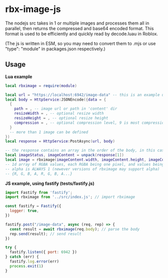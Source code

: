 # rbx-image-js

The nodejs src takes in 1 or multiple images and processes them all in parallel, then returns the compressed and base64 encoded format.
This format is used to be efficiently and quickly read by decode.luau in Roblox.

(The js is written in ESM, so you may need to convert them to .mjs or use "type": "module" in packages.json respectively.)

## Usage

**Lua example**
```lua
local rbximage = require(module)

local url = "https://localhost:6942/image-data" -- this is an example url from the js below
local body = HttpService:JSONEncode({data = {
  {
    path = , -- image url or path in 'content' dir
    resizeWidth = , -- optional resize width
    resizeHeight = , -- optional resize height
    compression = , -- optional compression level, 9 is most compression, 1 is none, 9 is fine for most things (unless you have a really high quality image, you may want to lower the compression level)
  }
  -- more than 1 image can be defined
})
local response = HttpService:PostAsync(url, body)

-- the response contains an array in the order of the body, in this case, we will access the first index since that's what we have supplied in body
local imageStatus, imageContent = unpack(response[1])
local image = rbximage(imageContent.width, imageContent.height, imageContent.data)
-- 1d array of RGBA values, each RGBA being one pixel, and values being from 0 - 1
-- alpha is ALWAYS 1 (newever versions of rbximage may support alpha)
-- {R, G, B, A, R, G, B, A...}
```

**JS example, using fastify (tests/fastify.js)**
```js
import Fastify from 'fastify';
import rbximage from '../src/index.js'; // import rbximage

const fastify = Fastify({
  logger: true,
})

fastify.post("/image-data", async (req, rep) => {
  const result = await rbximage(req.body); // parse the body
  rep.send(result); // send result
})

try {
  fastify.listen({ port: 6942 })
} catch (err) {
  fastify.log.error(err)
  process.exit(1)
}
```
